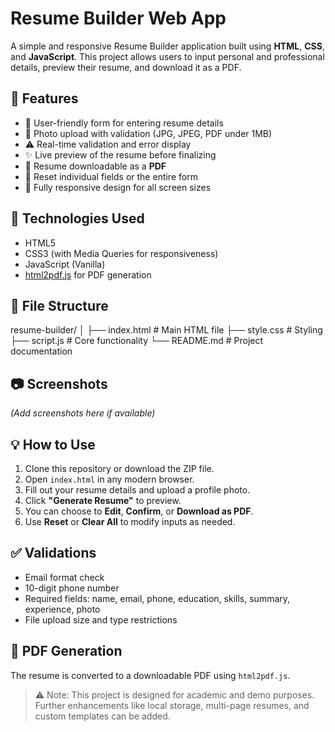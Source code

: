 # Resume Builder Web App

A simple and responsive Resume Builder application built using **HTML**, **CSS**, and **JavaScript**. This project allows users to input personal and professional details, preview their resume, and download it as a PDF.

## 🔧 Features

- 🎯 User-friendly form for entering resume details
- 📸 Photo upload with validation (JPG, JPEG, PDF under 1MB)
- ⚠️ Real-time validation and error display
- ✨ Live preview of the resume before finalizing
- 📄 Resume downloadable as a **PDF**
- 🔁 Reset individual fields or the entire form
- 📱 Fully responsive design for all screen sizes

## 🚀 Technologies Used

- HTML5
- CSS3 (with Media Queries for responsiveness)
- JavaScript (Vanilla)
- [html2pdf.js](https://github.com/eKoopmans/html2pdf) for PDF generation

## 📂 File Structure

resume-builder/
│
├── index.html # Main HTML file
├── style.css # Styling
├── script.js # Core functionality
└── README.md # Project documentation


## 📷 Screenshots

*(Add screenshots here if available)*

## 💡 How to Use

1. Clone this repository or download the ZIP file.
2. Open `index.html` in any modern browser.
3. Fill out your resume details and upload a profile photo.
4. Click **"Generate Resume"** to preview.
5. You can choose to **Edit**, **Confirm**, or **Download as PDF**.
6. Use **Reset** or **Clear All** to modify inputs as needed.

## ✅ Validations

- Email format check
- 10-digit phone number
- Required fields: name, email, phone, education, skills, summary, experience, photo
- File upload size and type restrictions

## 📄 PDF Generation

The resume is converted to a downloadable PDF using `html2pdf.js`.

> ⚠️ Note: This project is designed for academic and demo purposes. Further enhancements like local storage, multi-page resumes, and custom templates can be added.

